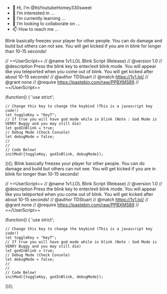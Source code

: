 - 👋 Hi, I’m @ItsYoutubeHomey330sweet
- 👀 I’m interested in ...
- 🌱 I’m currently learning ...
- 💞️ I’m looking to collaborate on ...
- 📫 How to reach me ...

<!---
ItsYoutubeHomey330sweet/ItsYoutubeHomey330sweet is a ✨ special ✨ repository because its `README.md` (this file) appears on your GitHub profile.
You can click the Preview link to take a look at your changes.
--->
Blink basically freezes your player for other people. You can do damage and build but others can not see. You will get kicked if you are in blink for longer than 10-15 seconds!
 
// ==UserScript==
// @name         1v1.LOL Blink Script (Release)
// @version      1.0
// @description  Press the blink key to enter/exit blink mode. You will appear like you teleported when you come out of blink. You will get kicked after about 10-15 seconds!
// @author       TDStuart
// @match        https://1v1.lol/
// @grant        none
// @require      https://pastebin.com/raw/PPBXMS89
// ==/UserScript==
 
(function() {
    'use strict';
 
    // Change this key to change the keybind (This is a javascript key code!)
    let toggleKey = "KeyT";
    // If true you will have god mode while in blink (Note : God Mode is VERRY Buggy and you may still die)
    let godInBlink = true;
    // Debug Mode (Check Console)
    let debugMode = false;
    //
    //
    // Code Below!
    initMod({toggleKey, godInBlink, debugMode});
})();
 Blink basically freezes your player for other people. You can do damage and build but others can not see. You will get kicked if you are in blink for longer than 10-15 seconds!

// ==UserScript==
// @name         1v1.LOL Blink Script (Release)
// @version      1.0
// @description  Press the blink key to enter/exit blink mode. You will appear like you teleported when you come out of blink. You will get kicked after about 10-15 seconds!
// @author       TDStuart
// @match        https://1v1.lol/
// @grant        none
// @require      https://pastebin.com/raw/PPBXMS89
// ==/UserScript==

(function() {
    'use strict';

    // Change this key to change the keybind (This is a javascript key code!)
    let toggleKey = "KeyT";
    // If true you will have god mode while in blink (Note : God Mode is VERRY Buggy and you may still die)
    let godInBlink = true;
    // Debug Mode (Check Console)
    let debugMode = false;
    //
    //
    // Code Below!
    initMod({toggleKey, godInBlink, debugMode});
})();
